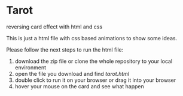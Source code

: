 # Tarot
reversing card effect with html and css

This is just a html file with css based animations to show some ideas.

Please follow the next steps to run the html file:
1. download the zip file or clone the whole repository to your local environment
2. open the file you download and find *tarot.html*
3. double click to run it on your browser or drag it into your browser
4. hover your mouse on the card and see what happen
